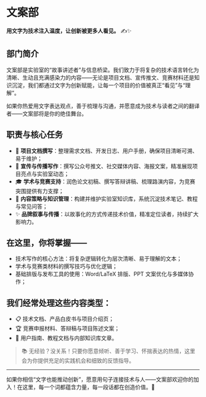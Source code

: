 # 文案部

**用文字为技术注入温度，让创新被更多人看见。** ✍️✨

## 部门简介

文案部是实验室的“故事讲述者”与信息桥梁。我们致力于将复杂的技术语言转化为清晰、生动且充满感染力的内容——无论是项目文档、宣传推文、竞赛材料还是知识沉淀，我们都通过文字为创新赋能，让每一个项目的价值被真正“看见”与“理解”。

如果你热爱用文字表达观点，善于梳理与沟通，并愿意成为技术与读者之间的翻译者——文案部将是你的绝佳舞台。

## 职责与核心任务

- 📄 **项目文档撰写**：整理需求文档、开发日志、用户手册，确保项目清晰可溯、易于维护；
- 📢 **宣传与传播写作**：撰写公众号推文、社交媒体内容、海报文案，精准展现项目亮点与实验室动态；
- 🎓 **学术与竞赛支持**：润色论文初稿、撰写答辩讲稿、梳理路演内容，为竞赛突围提供有力支撑；
- 📂 **内容策略与知识管理**：构建并维护实验室知识库，系统沉淀技术笔记、教程与常见问答；
- ✨ **品牌叙事与传播**：以故事化的方式传递技术价值，精准定位读者，持续扩大影响力。

## 在这里，你将掌握——

- 技术写作的核心方法：将复杂逻辑转化为层次清晰、易于理解的文本；
- 学术与竞赛类材料的撰写技巧与优化逻辑；
- 基础排版与发布工具的使用：Word/LaTeX 排版、PPT 文案优化与多媒体协作；

## 我们经常处理这些内容类型：

- 📋 技术文档、产品白皮书与项目介绍页；
- 🏆 竞赛申报材料、答辩稿与项目陈述文案；
- 📖 用户指南、教程文档与内部知识库文章。

> 📚 无经验？没关系！只要你愿意倾听、善于学习、怀揣表达的热情，这里会为你提供充足的实践机会和细致的反馈指导。

------

如果你相信“文字也能推动创新”，愿意用句子连接技术与人——文案部欢迎你的加入！在这里，每一个词都蕴含力量，每一段话都在创造价值。🚀